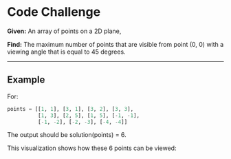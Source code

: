 # Code Challenge

**Given:** An array of points on a 2D plane,

**Find:** The maximum number of points that are visible from point (0, 0) with a viewing angle that is equal to 45 degrees.

---

## Example

For:

```python
points = [[1, 1], [3, 1], [3, 2], [3, 3],
          [1, 3], [2, 5], [1, 5], [-1, -1],
          [-1, -2], [-2, -3], [-4, -4]]
```
The output should be solution(points) = 6.

This visualization shows how these 6 points can be viewed: